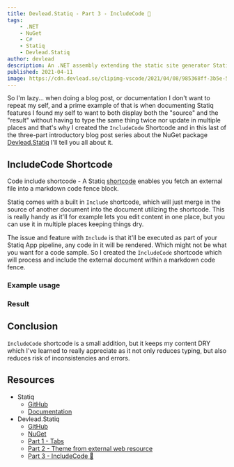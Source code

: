 ```yaml
---
title: Devlead.Statiq - Part 3 - IncludeCode 🤺
tags:
    - .NET
    - NuGet
    - C#
    - Statiq
    - Devlead.Statiq
author: devlead
description: An .NET assembly extending the static site generator Statiq with new core features
published: 2021-04-11
image: https://cdn.devlead.se/clipimg-vscode/2021/04/08/985368ff-3b5e-5079-00b1-2d01c433f6b8.png?sv=2019-12-12&st=2021-04-07T21%3A28%3A53Z&se=2031-04-08T21%3A28%3A53Z&sr=b&sp=r&sig=yJSMzQzEuAd%2B1IyVh9Hsn%2FBBJE4iLet9Ymg6nOqFmCA%3D
---
```


So I'm lazy... when doing a blog post, or documentation I don't want to repeat my self, and a prime example of that is when documenting Statiq features I found my self to want to both display both the "source" and the "result" without having to type the same thing twice nor update in multiple places and that's why I created the `IncludeCode` Shortcode and in this last of the three-part introductory blog post series about the NuGet package [Devlead.Statiq](https://www.nuget.org/packages/Devlead.Statiq) I'll tell you all about it.

## IncludeCode Shortcode

Code include shortcode - A Statiq [shortcode](https://statiq.dev/framework/content/shortcodes) enables you fetch an external file into a markdown code fence block.

Statiq comes with a built in `Include` shortcode, which will just merge in the source of another document into the document utilizing the shortcode. This is really handy as it'll for example lets you edit content in one place, but you can use it in multiple places keeping things dry.

The issue and feature with `Include` is that it'll be executed as part of your Statiq App pipeline, any code in it will be rendered. Which might not be what you want for a code sample. So I created the `IncludeCode` shortcode which will process and include the external document within a markdown code fence.

### Example usage

<?# IncludeCode "./../includes/posts/2021/devlead-statiq/includecode/includecode.md" /?>

### Result

<?# Include "./../includes/posts/2021/devlead-statiq/includecode/includecode.md" /?>

## Conclusion

`IncludeCode` shortcode is a small addition, but it keeps my content DRY which I've learned to really appreciate as it not only reduces typing, but also reduces risk of inconsistencies and errors.

## Resources

- Statiq
  - [GitHub](https://github.com/statiqdev)
  - [Documentation](https://statiq.dev/)
- Devlead.Statiq
  - [GitHub](https://github.com/devlead/Devlead.Statiq)
  - [NuGet](https://www.nuget.org/packages/Devlead.Statiq/)
  - [Part 1 - Tabs](/posts/2021/2021-04-09-devlead-statiq-part1-tabs)
  - [Part 2 - Theme from external web resource](/posts/2021/2021-04-10-devlead-statiq-part2-theme-from-uri)
  - [Part 3 - IncludeCode 🤺](/posts/2021/2021-04-11-devlead-statiq-part3-includecode)